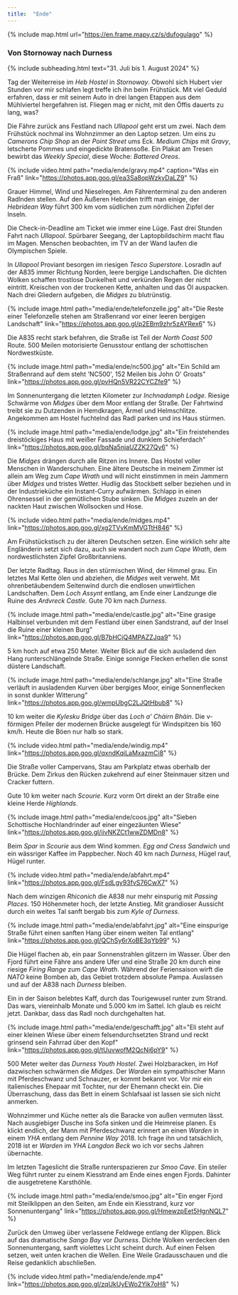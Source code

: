 ```yaml
---
title:  "Ende"
---
```


{% include map.html url="https://en.frame.mapy.cz/s/dufogulago" %}

### Von Stornoway nach Durness

{% include subheading.html text="31. Juli bis 1. August 2024" %} 

Tag der Weiterreise im *Heb Hostel* in *Stornoway*.
Obwohl sich Hubert vier Stunden vor mir schlafen legt treffe ich ihn beim Frühstück.
Mit viel Geduld erfahren, dass er mit seinem Auto in drei langen Etappen aus dem Mühlviertel hergefahren ist.
Fliegen mag er nicht, mit den Öffis dauerts zu lang, was?

Die Fähre zurück ans Festland nach *Ullapool* geht erst um zwei.
Nach dem Frühstück nochmal ins Wohnzimmer an den Laptop setzen.
Um eins zu *Camerons Chip Shop* an der *Point Street* ums Eck.
*Medium Chips* mit *Gravy*, letscherte Pommes und eingedickte Bratensoße.
Ein Plakat am Tresen bewirbt das *Weekly Special*, diese Woche: *Battered Oreos*.

{% include video.html path="media/ende/gravy.mp4" caption="Was ein Fraß" link="https://photos.app.goo.gl/ea3Sa8opWzkyDaLZ9" %}

Grauer Himmel, Wind und Nieselregen.
Am Fährenterminal zu den anderen Radlnden stellen.
Auf den Äußeren Hebriden trifft man einige, der *Hebridean Way* führt 300 km vom südlichen zum nördlichen Zipfel der Inseln.

Die Check-in-Deadline am Ticket wie immer eine Lüge.
Fast drei Stunden Fahrt nach *Ullapool*.
Spürbarer Seegang, der Laptopbildschirm macht flau im Magen.
Menschen beobachten, im TV an der Wand laufen die Olympischen Spiele.

In *Ullapool* Proviant besorgen im riesigen *Tesco Superstore*.
Losradln auf der A835 immer Richtung Norden, leere bergige Landschaften.
Die dichten Wolken schaffen trostlose Dunkelheit und verkünden Regen der nicht eintritt.
Kreischen von der trockenen Kette, anhalten und das Öl auspacken.
Nach drei Gliedern aufgeben, die *Midges* zu blutrünstig.

{% include image.html path="media/ende/telefonzelle.jpg" alt="Die Reste einer Telefonzelle stehen am Straßenrand vor einer leeren bergigen Landschaft" link="https://photos.app.goo.gl/p2EBm9zhr5zAYRex6" %}

Die A835 recht stark befahren, die Straße ist Teil der *North Coast 500* Route.
500 Meilen motorisierte Genusstour entlang der schottischen Nordwestküste.

{% include image.html path="media/ende/nc500.jpg" alt="Ein Schild am Straßenrand auf dem steht 'NC500', 152 Meilen bis John O' Groats" link="https://photos.app.goo.gl/pvHQn5VR22CYCZfe9" %}

Im Sonnenuntergang die letzten Kilometer zur *Inchnadamph Lodge*.
Riesige Schwärme von *Midges* über dem Moor entlang der Straße.
Der Fahrtwind treibt sie zu Dutzenden in Hemdkragen, Ärmel und Helmschlitze.
Angekommen am Hostel fuchtelnd das Radl parken und ins Haus stürmen.

{% include image.html path="media/ende/lodge.jpg" alt="Ein freistehendes dreistöckiges Haus mit weißer Fassade und dunklem Schieferdach" link="https://photos.app.goo.gl/bqNa5njaUZZK27Qy6" %}

Die *Midges* drängen durch alle Ritzen ins Innere.
Das Hostel voller Menschen in Wanderschuhen.
Eine ältere Deutsche in meinem Zimmer ist allein am Weg zum *Cape Wrath* und will nicht einstimmen in mein Jammern über *Midges* und tristes Wetter.
Hudlig das Stockbett selber beziehen und in der Industrieküche ein Instant-Curry aufwärmen.
Schlapp in einen Ohrensessel in der gemütlichen Stube sinken.
Die *Midges* zuzeln an der nackten Haut zwischen Wollsocken und Hose.

{% include video.html path="media/ende/midges.mp4" link="https://photos.app.goo.gl/xg2TVvKmMVGTtH846" %}

Am Frühstückstisch zu der älteren Deutschen setzen.
Eine wirklich sehr alte Engländerin setzt sich dazu, auch sie wandert noch zum *Cape Wrath*, dem nordwestlichsten Zipfel Großbritanniens.

Der letzte Radltag.
Raus in den stürmischen Wind, der Himmel grau.
Ein letztes Mal Kette ölen und abziehen, die *Midges* weit verweht.
Mit ohrenbetäubendem Seitenwind durch die endlosen unwirtlichen Landschaften.
Dem *Loch Assynt* entlang, am Ende einer Landzunge die Ruine des *Ardvreck Castle*.
Gute 70 km nach *Durness*.

{% include image.html path="media/ende/castle.jpg" alt="Eine grasige Halbinsel verbunden mit dem Festland über einen Sandstrand, auf der Insel die Ruine einer kleinen Burg" link="https://photos.app.goo.gl/B7bHCjQ4MPAZZJqa9" %}

5 km hoch auf etwa 250 Meter.
Weiter Blick auf die sich ausladend den Hang runterschlängelnde Straße.
Einige sonnige Flecken erhellen die sonst düstere Landschaft.

{% include image.html path="media/ende/schlange.jpg" alt="Eine Straße verläuft in ausladenden Kurven über bergiges Moor, einige Sonnenflecken in sonst dunkler Witterung" link="https://photos.app.goo.gl/wmpUbgC2LJQtHbub8" %}

10 km weiter die *Kylesku Bridge* über das *Loch a' Chàirn Bhàin*.
Die v-förmigen Pfeiler der modernen Brücke ausgelegt für Windspitzen bis 160 km/h.
Heute die Böen nur halb so stark.

{% include video.html path="media/ende/windig.mp4" link="https://photos.app.goo.gl/qxndKqiLaMxazmCi8" %}

Die Straße voller Campervans, Stau am Parkplatz etwas oberhalb der Brücke.
Dem Zirkus den Rücken zukehrend auf einer Steinmauer sitzen und Cracker futtern.

Gute 10 km weiter nach *Scourie*.
Kurz vorm Ort direkt an der Straße eine kleine Herde *Highlands*.

{% include image.html path="media/ende/coos.jpg" alt="Sieben Schottische Hochlandrinder auf einer eingezäunten Wiese" link="https://photos.app.goo.gl/iivNKZCt1wwZDMDn8" %}

Beim *Spar* in *Scourie* aus dem Wind kommen.
*Egg and Cress Sandwich* und ein wässriger Kaffee im Pappbecher.
Noch 40 km nach *Durness*, Hügel rauf, Hügel runter.

{% include video.html path="media/ende/abfahrt.mp4" link="https://photos.app.goo.gl/FsdLgy93fvS76CwX7" %}

Nach dem winzigen *Rhiconich* die A838 nur mehr einspurig mit *Passing Places*.
150 Höhenmeter hoch, der letzte Anstieg.
Mit grandioser Aussicht durch ein weites Tal sanft bergab bis zum *Kyle of Durness*.

{% include image.html path="media/ende/abfahrt.jpg" alt="Eine einspurige Straße führt einen sanften Hang über einem weiten Tal entlang" link="https://photos.app.goo.gl/QChSy6rXoBE3qYb99" %}

Die Hügel flachen ab, ein paar Sonnenstrahlen glitzern im Wasser.
Über den Fjord führt eine Fähre ans andere Ufer und eine Straße 20 km durch eine riesige *Firing Range* zum *Cape Wrath*.
Während der Feriensaison wirft die *NATO* keine Bomben ab, das Gebiet trotzdem absolute Pampa.
Auslassen und auf der A838 nach *Durness* bleiben.

Ein in der Saison belebtes Kaff, durch das Tourigewusel runter zum Strand.
Das wars, viereinhalb Monate und 5.000 km im Sattel.
Ich glaub es reicht jetzt.
Dankbar, dass das Radl noch durchgehalten hat.

{% include image.html path="media/ende/geschafft.jpg" alt="Eli steht auf einer kleinen Wiese über einem felsendurchsetzten Strand und reckt grinsend sein Fahrrad über den Kopf" link="https://photos.app.goo.gl/tUuvwofM2QcNj6pY9" %}

500 Meter weiter das *Durness Youth Hostel*.
Zwei Holzbaracken, im Hof dazwischen schwärmen die *Midges*.
Der *Warden* ein sympathischer Mann mit Pferdeschwanz und Schnauzer, er kommt bekannt vor.
Vor mir ein italienisches Ehepaar mit Tochter, nur der Ehemann checkt ein.
Die Überraschung, dass das Bett in einem Schlafsaal ist lassen sie sich nicht anmerken.

Wohnzimmer und Küche netter als die Baracke von außen vermuten lässt.
Nach ausgiebiger Dusche ins Sofa sinken und die Heimreise planen.
Es klickt endlich, der Mann mit Pferdeschwanz erinnert an einen *Warden* in einem *YHA* entlang dem *Pennine Way* 2018.
Ich frage ihn und tatsächlich, 2018 ist er *Warden* im *YHA Langdon Beck* wo ich vor sechs Jahren übernachte.

Im letzten Tageslicht die Straße runterspazieren zur *Smoo Cave*.
Ein steiler Weg führt runter zu einem Kiesstrand am Ende eines engen Fjords.
Dahinter die ausgetretene Karsthöhle.

{% include image.html path="media/ende/smoo.jpg" alt="Ein enger Fjord mit Steilklippen an den Seiten, am Ende ein Kiesstrand, kurz vor Sonnenuntergang" link="https://photos.app.goo.gl/HmewzpEet5HgnNQL7" %}

Zurück den Umweg über verlassene Feldwege entlang der Klippen.
Blick auf das dramatische *Sango Bay* vor *Durness*.
Dichte Wolken verdecken den Sonnenuntergang, sanft violettes Licht scheint durch.
Auf einen Felsen setzen, weit unten krachen die Wellen.
Eine Weile Gradausschauen und die Reise gedanklich abschließen.

{% include video.html path="media/ende/ende.mp4" link="https://photos.app.goo.gl/zqUkUyEWo2Yik7oH8" %}
